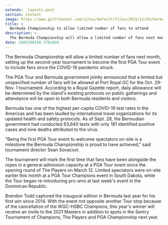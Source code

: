 ```yaml
--- 
extends: _layouts.post 
section: content 
image: https://www.golfchannel.com/sites/default/files/2019/11/03/bermuda_trophy_1920.jpg 
title: > 
  Bermuda Championship to allow limited number of fans to attend 
description: > 
  The Bermuda Championship will allow a limited number of fans next month, setting up the second-year tournament to become the first PGA Tour event to include fans since the COVID-19 pandemic struck.The PGA Tour and Bermuda government jointly announced that a limited but unspecified number of fans will be allowed at Port Royal GC for the Oct. 29-Nov. 1 tournament."Being the first PGA Tour event to welcome spectators on-site is a milestone the Bermuda Championship is proud to have achieved," said tournament director Sean Sovacool.The tournament will mark the first time that fans have been alongside the ropes in a general admission capacity at a PGA Tour event since the opening round of The Players on March 12.Limited spectators were on-site earlier this month at a PGA Tour Champions event in South Dakota, while the Tour began re-introducing pro-ams at last week's event in the Dominican Republic. 
date: 1602390150.3781004 
--- 
```

The Bermuda Championship will allow a limited number of fans next month, setting up the second-year tournament to become the first PGA Tour event to include fans since the COVID-19 pandemic struck.

The PGA Tour and Bermuda government jointly announced that a limited but unspecified number of fans will be allowed at Port Royal GC for the Oct. 29-Nov. 1 tournament. According to a Royal Gazette report, daily allowance will be determined by the island's existing protocols on public gatherings and attendance will be open to both Bermuda residents and visitors.

Bermuda has one of the highest per-capita COVID-19 test rates in the Americas and has been lauded by international travel organizations for its updated health and safety protocols. As of Sept. 28, the Bermudian government had conducted 63,640 tests with only 181 identified positive cases and nine deaths attributed to the virus.

"Being the first PGA Tour event to welcome spectators on-site is a milestone the Bermuda Championship is proud to have achieved," said tournament director Sean Sovacool.

The tournament will mark the first time that fans have been alongside the ropes in a general admission capacity at a PGA Tour event since the opening round of The Players on March 12. Limited spectators were on-site earlier this month at a PGA Tour Champions event in South Dakota, while the Tour began re-introducing pro-ams at last week's event in the Dominican Republic.

Brendon Todd captured the inaugural edition in Bermuda last year for his first win since 2014. With the event not opposite another Tour stop because of the cancellation of the WGC-HSBC Champions, this year's winner will receive an invite to the 2021 Masters in addition to spots in the Sentry Tournament of Champions, The Players and PGA Championship next year.